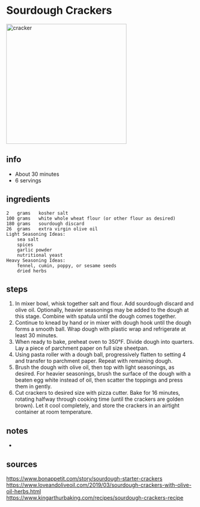 # Sourdough Crackers
<img src="https://assets.bonappetit.com/photos/5ea9da3feee08767a7c6ab5e/16:9/w_1000,c_limit/_Basically-Sourdough-Crackers.jpg" alt="cracker" width="320"/>

## info  
* About 30 minutes
* 6 servings

## ingredients  
```
2	grams	kosher salt
100	grams	white whole wheat flour (or other flour as desired)
180	grams	sourdough discard
26	grams	extra virgin olive oil
Light Seasoning Ideas:
	sea salt
	spices
	garlic powder
	nutritional yeast
Heavy Seasoning Ideas:
	fennel, cumin, poppy, or sesame seeds
	dried herbs
```

## steps  
1. In mixer bowl, whisk together salt and flour. Add sourdough discard and olive oil. Optionally, heavier seasonings may be added to the dough at this stage. Combine with spatula until the dough comes together.
2. Continue to knead by hand or in mixer with dough hook until the dough forms a smooth ball. Wrap dough with plastic wrap and refrigerate at least 30 minutes.
3. When ready to bake, preheat oven to 350°F. Divide dough into quarters. Lay a piece of parchment paper on full size sheetpan.
4. Using pasta roller with a dough ball, progressively flatten to setting 4 and transfer to parchment paper. Repeat with remaining dough.
5. Brush the dough with olive oil, then top with light seasonings, as desired. For heavier seasonings, brush the surface of the dough with a beaten egg white instead of oil, then scatter the toppings and press them in gently.
6. Cut crackers to desired size with pizza cutter. Bake for 16 minutes, rotating halfway through cooking time (until the crackers are golden brown). Let it cool completely, and store the crackers in an airtight container at room temperature.

## notes  
*

## sources   
https://www.bonappetit.com/story/sourdough-starter-crackers
https://www.loveandoliveoil.com/2019/03/sourdough-crackers-with-olive-oil-herbs.html  
https://www.kingarthurbaking.com/recipes/sourdough-crackers-recipe  
